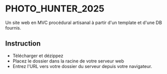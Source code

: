 # PHOTO_HUNTER_2025

Un site web en MVC procédural artisanal à partir d'un template et d'une DB fournis.

## Instruction

-   Télécharger et dézippez
-   Placez le dossier dans la racine de votre serveur web
-   Entrez l'URL vers votre dossier du serveur depuis votre navigateur.
